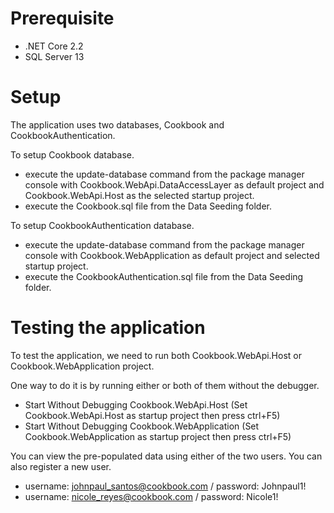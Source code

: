 # Prerequisite
* .NET Core 2.2
* SQL Server 13

# Setup
The application uses two databases, Cookbook and CookbookAuthentication.

To setup Cookbook database.
* execute the update-database command from the package manager console with Cookbook.WebApi.DataAccessLayer as default project and Cookbook.WebApi.Host as the selected startup project.
* execute the Cookbook.sql file from the Data Seeding folder.

To setup CookbookAuthentication database.
* execute the update-database command from the package manager console with Cookbook.WebApplication as default project and selected startup project.
* execute the CookbookAuthentication.sql file from the Data Seeding folder.

# Testing the application
To test the application, we need to run both Cookbook.WebApi.Host or Cookbook.WebApplication project.

One way to do it is by running either or both of them without the debugger.
* Start Without Debugging Cookbook.WebApi.Host (Set Cookbook.WebApi.Host as startup project then press ctrl+F5)
* Start Without Debugging Cookbook.WebApplication (Set Cookbook.WebApplication as startup project then press ctrl+F5)

You can view the pre-populated data using either of the two users. You can also register a new user.
* username: johnpaul_santos@cookbook.com / password: Johnpaul1!
* username: nicole_reyes@cookbook.com / password: Nicole1!
